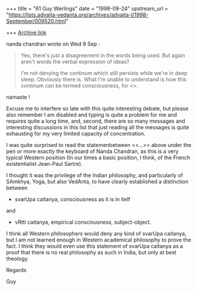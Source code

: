 +++
title = "61 Guy Werlings"
date = "1998-09-24"
upstream_url = "https://lists.advaita-vedanta.org/archives/advaita-l/1998-September/009520.html"

+++
[Archive link](https://lists.advaita-vedanta.org/archives/advaita-l/1998-September/009520.html)

nanda chandran wrote on Wed 9 Sep :

> Yes, there's just a disagreement in the words being used. But again
> aren't words the verbal expression of ideas?
>
> I'm not denying the continum which still persists while we're in deep
> sleep. Obviously there is. What I'm unable to understand is how this
> continum can be termed consciousness, for <<all consciousness imply a
> subject and an object>>.



namaste !

Excuse me to interfere so late with this quite interesting debate, but
please  also remember I am disabled and typing is quite a problem for
me and requires quite a long time, and, second, there are so many
messages and interesting discussions in this list that just reading all
the messages is quite exhausting for my very limited capacity of
concentration.

I was quite surprised to read the statemenbetween <<...>> above under
the pen or more exactly the keyboard of Nanda Chandran, as this is a
very typical Western position (In our times a basic position, I think,
of the French existentialist Jean-Paul Sartre).

I thought it was the privilege of the Indian philosophy, and
particularly of SAmkhya, Yoga, but also VedAnta, to have clearly
established a distinction between

- svarUpa caitanya, consciousness as it is in itelf

and

- vRtti caitanya, empirical consciousness, subject-object.

I think all Western philosophers would deny any kind of svarUpa
caitanya, but I am not learned enough in Western academical philosophy
to prove the fact. I think they would even use this statement of svarUpa
caitanya as a proof that there is no real philosophy as such in India,
but only at best theology.

Regards

Guy

